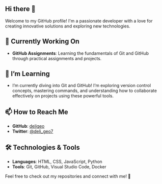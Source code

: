 ## Hi there 👋

Welcome to my GitHub profile! I'm a passionate developer with a love for creating innovative solutions and exploring new technologies.

## 🔭 Currently Working On
- **GitHub Assignments**: Learning the fundamentals of Git and GitHub through practical assignments and projects.

## 🌱 I’m Learning
- I’m currently diving into Git and GitHub! I’m exploring version control concepts, mastering commands, and understanding how to collaborate effectively on projects using these powerful tools.

## 📫 How to Reach Me
- **GitHub**: [deligeo](https://github.com/deligeo)
- **Twitter**: [@deli_geo7](https://x.com/deli_geo7)

## 🛠️ Technologies & Tools
- **Languages**: HTML, CSS, JavaScript, Python
- **Tools**: Git, GitHub, Visual Studio Code, Docker

Feel free to check out my repositories and connect with me! 🚀
